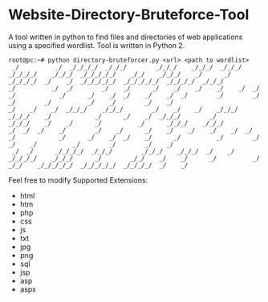 # Website-Directory-Bruteforce-Tool
 A tool written in python to find files and directories of web applications using a specified wordlist.
 Tool is written in Python 2.
 
 ```console
 root@pc:~# python directory-bruteforcer.py <url> <path to wordlist>
  _/          _/  _/_/_/_/  _/_/_/        _/_/_/    _/_/_/  _/_/_/    _/_/_/_/    _/_/_/  _/_/_/_/_/    _/_/    _/_/_/    _/      _/      _/_/_/_/  _/    _/  _/_/_/_/_/  _/_/_/_/_/  _/_/_/_/  _/_/_/    
 _/          _/  _/        _/    _/      _/    _/    _/    _/    _/  _/        _/            _/      _/    _/  _/    _/    _/  _/        _/        _/    _/        _/          _/    _/        _/    _/   
_/    _/    _/  _/_/_/    _/_/_/        _/    _/    _/    _/_/_/    _/_/_/    _/            _/      _/    _/  _/_/_/        _/          _/_/_/    _/    _/      _/          _/      _/_/_/    _/_/_/      
 _/  _/  _/    _/        _/    _/      _/    _/    _/    _/    _/  _/        _/            _/      _/    _/  _/    _/      _/          _/        _/    _/    _/          _/        _/        _/    _/     
  _/  _/      _/_/_/_/  _/_/_/        _/_/_/    _/_/_/  _/    _/  _/_/_/_/    _/_/_/      _/        _/_/    _/    _/      _/          _/          _/_/    _/_/_/_/_/  _/_/_/_/_/  _/_/_/_/  _/    _/ 
 
 ```
Feel free to modify
 Supported Extensions:
 * html
 * htm
 * php
 * css
 * js
 * txt
 * jpg
 * png
  * sql
  * jsp
  *  asp
  * aspx
 
 

 
